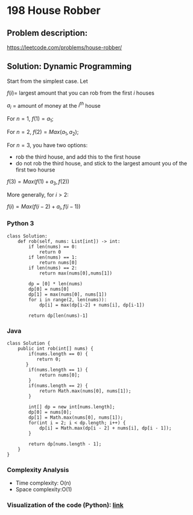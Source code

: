 # 198 House Robber
## Problem description: 
https://leetcode.com/problems/house-robber/

## Solution: Dynamic Programming

Start from the simplest case. Let

$f(i)=$ largest amount that you can rob from the first $i$ houses

$a_i$ = amount of money at the $i^{th}$ house

For $n=1$, $f(1) = a_1$;

For $n=2$, $f(2) = Max(a_1, a_2)$;

For $n=3$, you have two options: 
- rob the third house, and add this to the first house
- do not rob the third  house, and stick to the largest amount you of the first two hourse

 $f(3) = Max(f(1) + a_3, f(2))$
 
 More generally, for $i > 2$:
 
 $f(i) = Max(f(i-2) + a_i, f(i-1))$
 
### Python 3
```
class Solution:
	def rob(self, nums: List[int]) -> int:
    	if len(nums) == 0:
            return 0
        if len(nums) == 1:
            return nums[0]
        if len(nums) == 2:
            return max(nums[0],nums[1])
        
        dp = [0] * len(nums)
        dp[0] = nums[0]
        dp[1] = max(nums[0], nums[1])
        for i in range(2, len(nums)):
            dp[i] = max(dp[i-2] + nums[i], dp[i-1])
            
        return dp[len(nums)-1]
```

### Java
```
class Solution {
    public int rob(int[] nums) {
        if(nums.length == 0) {
           return 0;
       }
        if(nums.length == 1) {
            return nums[0];
        }
        if(nums.length == 2) {
            return Math.max(nums[0], nums[1]);
        }
        
        int[] dp = new int[nums.length];
        dp[0] = nums[0];
        dp[1] = Math.max(nums[0], nums[1]);
        for(int i = 2; i < dp.length; i++) {
            dp[i] = Math.max(dp[i - 2] + nums[i], dp[i - 1]);
        }
        
        return dp[nums.length - 1];
    }
}
```

### Complexity Analysis
- Time complexity: O(n)
- Space complexity:O(1)

### Visualization of the code (Python): [link](http://www.pythontutor.com/visualize.html#code=def%20rob%28nums%29%3A%0A%20%20%20%20if%20len%28nums%29%20%3D%3D%200%3A%0A%20%20%20%20%20%20%20%20return%200%0A%20%20%20%20if%20len%28nums%29%20%3D%3D%201%3A%0A%20%20%20%20%20%20%20%20return%20nums%5B0%5D%0A%20%20%20%20if%20len%28nums%29%20%3D%3D%202%3A%0A%20%20%20%20%20%20%20%20return%20max%28nums%5B0%5D,nums%5B1%5D%29%0A%20%20%20%20%20%20%20%20%0A%20%20%20%20dp%20%3D%20%5B0%5D%20*%20len%28nums%29%0A%20%20%20%20dp%5B0%5D%20%3D%20nums%5B0%5D%0A%20%20%20%20dp%5B1%5D%20%3D%20max%28nums%5B0%5D,%20nums%5B1%5D%29%0A%20%20%20%20for%20i%20in%20range%282,%20len%28nums%29%29%3A%0A%20%20%20%20%20%20%20%20dp%5Bi%5D%20%3D%20max%28dp%5Bi-2%5D%20%2B%20nums%5Bi%5D,%20dp%5Bi-1%5D%29%0A%20%20%20%20%20%20%20%20%20%20%20%20%0A%20%20%20%20return%20dp%5Blen%28nums%29-1%5D%0A%20%20%20%20%0Anums%20%3D%20%5B2,7,9,3,1%5D%0Arob%28nums%29&cumulative=false&curInstr=0&heapPrimitives=nevernest&mode=display&origin=opt-frontend.js&py=3&rawInputLstJSON=%5B%5D&textReferences=false)